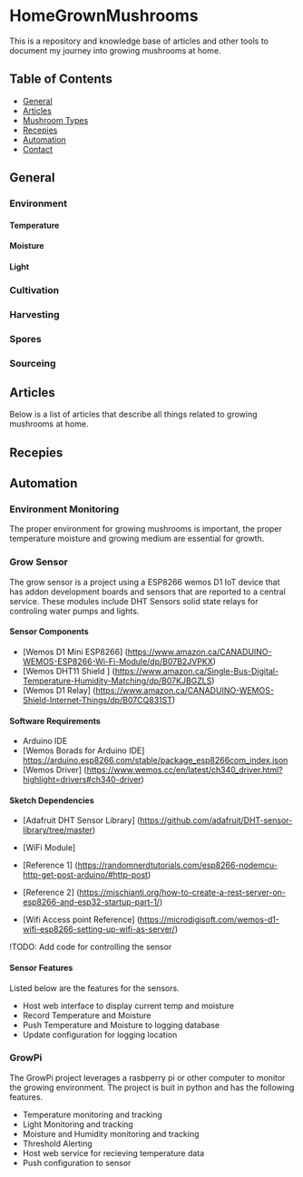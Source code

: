 # HomeGrownMushrooms
This is a repository and knowledge base of articles and other tools to document my journey into growing mushrooms at home.


## Table of Contents

- [General](#general)
- [Articles](#articles)
- [Mushroom Types](#mushrooms)
- [Recepies](#recepies)
- [Automation](#automation)
- [Contact](#contact)

## General

### Environment

#### Temperature

#### Moisture

#### Light


### Cultivation

### Harvesting

### Spores

### Sourceing

## Articles

Below is a list of articles that describe all things related to growing mushrooms at home. 


## Recepies



## Automation

### Environment Monitoring
The proper environment for growing mushrooms is important, the proper temperature moisture and growing medium are essential for growth.

### Grow Sensor
The grow sensor is a project using a ESP8266 wemos D1 IoT device that has addon development boards and sensors that are reported to a central service. These modules include DHT Sensors solid state relays for controling water pumps and lights.

#### Sensor Components

- [Wemos D1 Mini ESP8266] (https://www.amazon.ca/CANADUINO-WEMOS-ESP8266-Wi-Fi-Module/dp/B07B2JVPKX)
- [Wemos DHT11 Shield ] (https://www.amazon.ca/Single-Bus-Digital-Temperature-Humidity-Matching/dp/B07KJBGZLS)
- [Wemos D1 Relay] (https://www.amazon.ca/CANADUINO-WEMOS-Shield-Internet-Things/dp/B07CQ831ST)

#### Software Requirements

- Arduino IDE  
- [Wemos Borads for Arduino IDE] https://arduino.esp8266.com/stable/package_esp8266com_index.json
- [Wemos Driver] (https://www.wemos.cc/en/latest/ch340_driver.html?highlight=drivers#ch340-driver)


#### Sketch Dependencies
- [Adafruit DHT Sensor Library] (https://github.com/adafruit/DHT-sensor-library/tree/master)
- [WiFi Module] 

- [Reference 1] (https://randomnerdtutorials.com/esp8266-nodemcu-http-get-post-arduino/#http-post)
- [Reference 2] (https://mischianti.org/how-to-create-a-rest-server-on-esp8266-and-esp32-startup-part-1/)
- [Wifi Access point Reference] (https://microdigisoft.com/wemos-d1-wifi-esp8266-setting-up-wifi-as-server/)



!TODO: Add code for controlling the sensor

#### Sensor Features
Listed below are the features for the sensors. 

- Host web interface to display current temp and moisture
- Record Temperature and Moisture
- Push Temperature and Moisture to logging database
- Update configuration for logging location



### GrowPi
The GrowPi project leverages a rasbperry pi or other computer to monitor the growing environment. The project is buit in python and has the following features. 

- Temperature monitoring and tracking
- Light Monitoring and tracking
- Moisture and Humidity monitoring and tracking
- Threshold Alerting
- Host web service for recieving temperature data
- Push configuration to sensor


